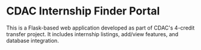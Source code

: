 # CDAC Internship Finder Portal

This is a Flask-based web application developed as part of CDAC's 4-credit transfer project. It includes internship listings, add/view features, and database integration.
